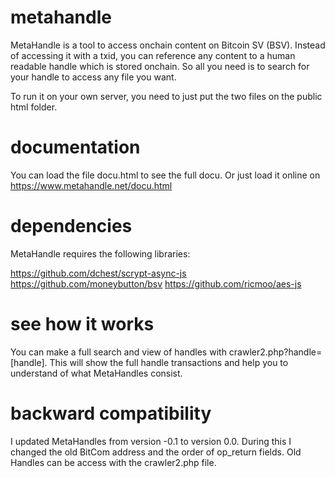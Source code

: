 # metahandle

MetaHandle is a tool to access onchain content on Bitcoin SV (BSV). Instead of accessing it with a txid, you can reference any content to a human readable handle which is stored onchain. So all you need is to search for your handle to access any file you want.

To run it on your own server, you need to just put the two files on the public html folder.

# documentation
You can load the file docu.html to see the full docu. Or just load it online on https://www.metahandle.net/docu.html

# dependencies

MetaHandle requires the following libraries:

https://github.com/dchest/scrypt-async-js
https://github.com/moneybutton/bsv
https://github.com/ricmoo/aes-js

# see how it works

You can make a full search and view of handles with crawler2.php?handle=[handle]. This will show the full handle transactions and help you to understand of what MetaHandles consist.

# backward compatibility

I updated MetaHandles from version -0.1 to version 0.0. During this I changed the old BitCom address and the order of op_return fields. Old Handles can be access with the crawler2.php file.

